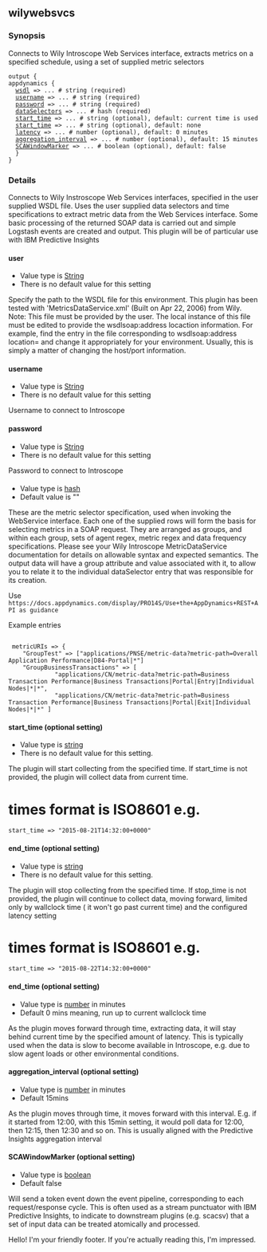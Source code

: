 <html>
<head>
<meta charset="UTF-8">
<title>Logstash for SCAPI - input wilywebsvcs</title>
<link rel="stylesheet" href="http://logstash.net/style.css">
</head>
<body>
<div class="container">
<div class="header">

<!--main content goes here, yo!-->
<div class="content_wrapper">
<h2>wilywebsvcs</h2>
<h3> Synopsis </h3>
Connects to Wily Introscope Web Services interface, extracts metrics on a specified schedule, using a set of supplied metric selectors
<pre><code>output {
appdynamics {
  <a href="#wsdl">wsdl</a> => ... # string (required)
  <a href="#username">username</a> => ... # string (required)
  <a href="#password">password</a> => ... # string (required)
  <a href="#dataSelectors">dataSelectors</a> => ... # hash (required)
  <a href="start_time">start_time</a> => ... # string (optional), default: current time is used
  <a href="end_time">start_time</a> => ... # string (optional), default: none
  <a href="latency">latency</a> => ... # number (optional), default: 0 minutes
  <a href="aggregation_interval">aggregation_interval</a> => ... # number (optional), default: 15 minutes
  <a href="SCAWindowMarker">SCAWindowMarker</a> => ... # boolean (optional), default: false
  }
}
</code></pre>
<h3> Details </h3>
Connects to Wily Instroscope Web Services interfaces, specified in the user supplied WSDL file. Uses the user supplied data selectors and time specifications to extract metric data from the Web Services interface. Some basic processing of the returned SOAP data is carried out and simple Logstash events are created and output. This plugin will be of particular use with IBM Predictive Insights
<h4>
<a name="wsdl">
user
</a>
</h4>
<ul>
<li> Value type is <a href="https://www.elastic.co/guide/en/logstash/current/configuration-file-structure.html#string">String</a> </li>
<li> There is no default value for this setting </li>
</ul>
<p>Specify the path to the WSDL file for this environment. This plugin has been tested with 'MetricsDataService.xml' (Built on Apr 22, 2006)  from Wily. Note: This file must be provided by the user. The local instance of this file must be edited to provide the wsdlsoap:address locaction information. For example, find the entry in the file corresponding to wsdlsoap:address location=   and change it appropriately for your environment. Usually, this is simply a matter of changing the host/port information.
</p>
<h4>
<a name="username">
username
</a>
</h4>
<ul>
<li> Value type is <a href="https://www.elastic.co/guide/en/logstash/current/configuration-file-structure.html#string">String</a> </li>
<li> There is no default value for this setting</li>
</ul>
<p>
Username to connect to Introscope
</p>
<h4>
<a name="password">
password
</a>
</h4>
<ul>
<li> Value type is <a href="https://www.elastic.co/guide/en/logstash/current/configuration-file-structure.html#string">String</a> </li>
<li> There is no default value for this setting</li>
</ul>
<p>
Password to connect to Introscope
</p>
<h4>
<a name="dataSelectors">
</a>
</h4>
<ul>
<li> Value type is <a href="https://www.elastic.co/guide/en/logstash/current/configuration-file-structure.html#hash">hash</a> </li>
<li> Default value is "" </li>
</ul>
<p>
These are the metric selector specification, used when invoking the WebService interface. Each one of the supplied rows will form the basis for selecting metrics in a SOAP request. They are arranged as groups, and within each group, sets of agent regex, metric regex and data frequency specifications. Please see your Wily Introscope MetricDataService documentation for details on allowable syntax and expected semantics. The output data will have a group attribute and value associated with it, to allow you to relate it to the individual dataSelector entry that was responsible for its creation.
<p>Use
<code>https://docs.appdynamics.com/display/PRO14S/Use+the+AppDynamics+REST+API as guidance</code>
<p>Example entries</p>
<pre><code>
 metricURIs => {
    "GroupTest" => ["applications/PNSE/metric-data?metric-path=Overall Application Performance|D84-Portal|*"]
    "GroupBusinessTransactions" => [
             "applications/CN/metric-data?metric-path=Business Transaction Performance|Business Transactions|Portal|Entry|Individual Nodes|*|*",
             "applications/CN/metric-data?metric-path=Business Transaction Performance|Business Transactions|Portal|Exit|Individual Nodes|*|*" ]
</code></pre>
</p>
<h4>
<a name="start_time">
start_time (optional setting)
</a>
</h4>
<ul>
<li> Value type is <a href="https://www.elastic.co/guide/en/logstash/current/configuration-file-structure.html#string">string</a> </li>
<li> There is no default value for this setting. </li>
</ul>
<p>
The plugin will start collecting from the specified time.  If start_time is not provided, the plugin will collect data from current time.

   # times format is  ISO8601 e.g.
<code>start_time => "2015-08-21T14:32:00+0000"</code>
</p>

<h4>
<a name="end_time">
end_time (optional setting)
</a>
</h4>
<ul>
<li> Value type is <a href="https://www.elastic.co/guide/en/logstash/current/configuration-file-structure.html#string">string</a> </li>
<li> There is no default value for this setting. </li>
</ul>
<p>
The plugin will stop collecting from the specified time.  If stop_time is not provided, the plugin will continue to collect data, moving forward, limited only by wallclock time ( it won't go past current time) and the configured latency setting

   # times format is  ISO8601 e.g.
<code>start_time => "2015-08-22T14:32:00+0000"</code>
</p>
<h4>
<a name="latency">
end_time (optional setting)
</a>
</h4>
<ul>
<li> Value type is <a href="https://www.elastic.co/guide/en/logstash/current/configuration-file-structure.html#number">number</a> in minutes </li>
<li> Default 0 mins meaning, run up to current wallclock time</li>
</ul>
<p>
As the plugin moves forward through time, extracting data, it will stay behind current time by the specified amount of latency. This is typically used when the data is slow to become available in Introscope, e.g. due to slow agent loads or other environmental conditions.
</p>

<h4>
<a name="aggregation_interval">
aggregation_interval (optional setting)
</a>
</h4>
<ul>
<li> Value type is <a href="https://www.elastic.co/guide/en/logstash/current/configuration-file-structure.html#number">number</a> in minutes </li>
<li> Default 15mins </li>
</ul>
<p>
As the plugin moves through time, it moves forward with this interval. E.g. if it started from 12:00, with this 15min setting, it would poll data for 12:00, then 12:15, then 12:30 and so on. This is usually aligned with the Predictive Insights aggregation interval
</p>

<h4>
<a name="SCAWindowMarker">
SCAWindowMarker (optional setting)
</a>
</h4>
<ul>
<li> Value type is <a href="https://www.elastic.co/guide/en/logstash/current/configuration-file-structure.html#boolean">boolean</a></li>
<li> Default false </li>
</ul>
<p>
Will send a token event down the event pipeline, corresponding to each request/response cycle. This is often used as a stream punctuator with IBM Predictive Insights, to indicate to downstream plugins (e.g. scacsv) that a set of input data can be treated atomically and processed.
</p>

</div>
<!--closes main container div-->
<div class="clear">
</div>
<div class="footer">
<p>
Hello! I'm your friendly footer. If you're actually reading this, I'm impressed.
</p>
</div>
<noscript>
<div style="display:inline;">
<img height="1" width="1" style="border-style:none;" alt="" src="//googleads.g.doubleclick.net/pagead/viewthroughconversion/985891458/?value=0&amp;guid=ON&amp;script=0"/>
</div>
</noscript>
<script src="/js/patch.js?1.4.2"></script>
</body>
</html>

